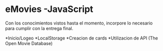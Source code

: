 # eMovies -JavaScript

Con los conocimientos vistos hasta el momento, incorpore lo necesario para cumplir con la entrega final.

*Inicio/Logeo
*LocalStorage
*Creacion de cards
*Utilizacion de API (The Open Movie Database) 
